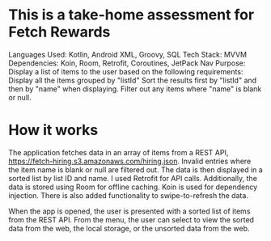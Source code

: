 # This is a take-home assessment for Fetch Rewards

Languages Used: Kotlin, Android XML, Groovy, SQL
Tech Stack: MVVM
Dependencies: Koin, Room, Retrofit, Coroutines, JetPack Nav
Purpose: Display a list of items to the user based on the following requirements:
  Display all the items grouped by "listId"
  Sort the results first by "listId" and then by "name" when displaying.
  Filter out any items where "name" is blank or null.

# How it works
The application fetches data in an array of items from a REST API, https://fetch-hiring.s3.amazonaws.com/hiring.json.
Invalid entries where the item name is blank or null are filtered out. The data is then displayed in a sorted list by
list ID and name. I used Retrofit for API calls. Additionally, the data is stored using Room for offline caching. Koin
is used for dependency injection. There is also added functionality to swipe-to-refresh the data.

When the app is opened, the user is presented with a sorted list of items from the REST API. From the menu, the user can
select to view the sorted data from the web, the local storage, or the unsorted data from the web.
